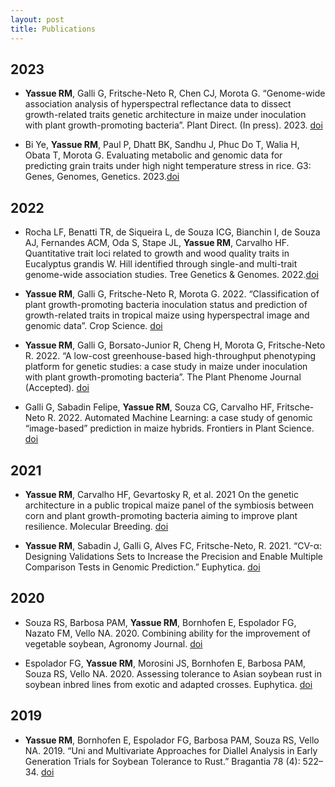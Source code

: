 ```yaml
---
layout: post
title: Publications 
---
```

## 2023 

* **Yassue RM**, Galli G, Fritsche-Neto  R, Chen CJ, Morota G. “Genome-wide association analysis of hyperspectral reflectance data to dissect growth-related traits genetic architecture in maize under inoculation with plant growth-promoting bacteria”. Plant Direct. (In press). 2023. [doi](https://doi.org/10.1101/2022.08.11.503682)


* Bi Ye, **Yassue RM**, Paul P, Dhatt BK, Sandhu J, Phuc Do T, Walia H, Obata T, Morota G. Evaluating metabolic and genomic data for predicting grain traits under high night temperature stress in rice.  G3: Genes, Genomes, Genetics. 2023.[doi](https://doi.org/10.1093/g3journal/jkad052)

## 2022

* Rocha LF, Benatti TR, de Siqueira L, de Souza ICG, Bianchin I, de Souza AJ, Fernandes ACM, Oda S, Stape JL, **Yassue RM**,  Carvalho HF. Quantitative trait loci related to growth and wood quality traits in Eucalyptus grandis W. Hill identified through single-and multi-trait genome-wide association studies.  Tree Genetics & Genomes. 2022.[doi](https://doi.org/10.1007/s11295-022-01570-x)

* **Yassue RM**, Galli G, Fritsche-Neto  R, Morota G. 2022. “Classification of plant growth-promoting bacteria inoculation status and prediction of growth-related traits in tropical maize using hyperspectral image and genomic data”. Crop Science.  [doi](https://doi.org/10.1101/2022.03.04.483003)

* **Yassue RM**, Galli G, Borsato-Junior R, Cheng H,  Morota G, Fritsche-Neto  R. 2022. “A low-cost greenhouse-based high-throughput phenotyping platform for genetic studies: a case study in maize under inoculation with plant growth-promoting bacteria”. The Plant Phenome Journal (Accepted).  [doi](https://doi.org/10.1101/2021.08.12.456112)

* Galli G, Sabadin Felipe, **Yassue RM**, Souza CG, Carvalho HF, Fritsche-Neto R. 2022. Automated Machine Learning: a case study of genomic “image-based” prediction in maize hybrids. Frontiers in Plant Science. [doi](https://doi.org/10.3389/fpls.2022.845524)


## 2021

* **Yassue RM**, Carvalho HF, Gevartosky R, et al. 2021  On the genetic architecture in a public tropical maize panel of the symbiosis between corn and plant growth-promoting bacteria aiming to improve plant resilience. Molecular Breeding. [doi](https://doi.org/10.1007/s11032-021-01257-6)

* **Yassue RM**, Sabadin J, Galli G, Alves FC,  Fritsche-Neto, R. 2021. “CV-α: Designing Validations Sets to Increase the Precision and Enable Multiple Comparison Tests in Genomic Prediction.” Euphytica.  [doi](https://doi.org/10.1007/s10681-021-02831-x)

## 2020 

* Souza RS, Barbosa PAM, **Yassue RM**, Bornhofen E, Espolador FG, Nazato FM, Vello NA. 2020. Combining ability for the improvement of vegetable soybean, Agronomy Journal. [doi](https://doi.org/10.1002/agj2.20322)

* Espolador FG, **Yassue RM**, Morosini JS, Bornhofen E, Barbosa PAM, Souza RS, Vello NA. 2020. Assessing tolerance to Asian soybean rust in soybean inbred lines from exotic and adapted crosses. Euphytica. [doi](https://doi.org/10.1007/s10681-020-02597-8)

## 2019
* **Yassue RM**, Bornhofen E, Espolador FG, Barbosa PAM, Souza RS, Vello NA. 2019. “Uni and Multivariate Approaches for Diallel Analysis in Early Generation Trials for Soybean Tolerance to Rust.” Bragantia 78 (4): 522–34. [doi](http://dx.doi.org/10.1590/1678-4499.20190037)
